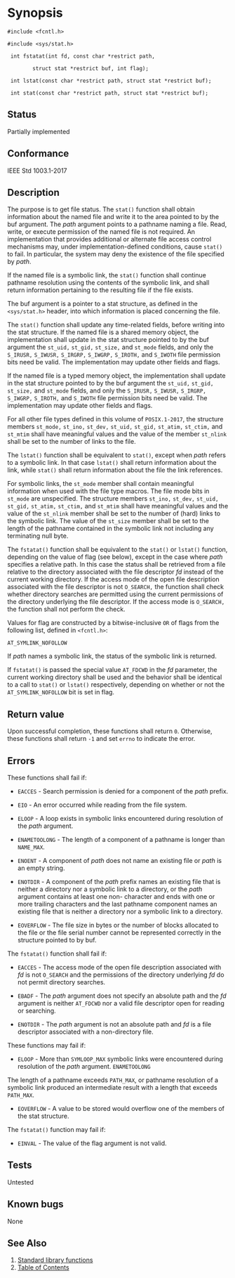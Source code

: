 # Synopsis 
`#include <fcntl.h>`</br>

`#include <sys/stat.h>`</br>

` int fstatat(int fd, const char *restrict path,`</br>

`        struct stat *restrict buf, int flag);`</br>

` int lstat(const char *restrict path, struct stat *restrict buf);`</br>

` int stat(const char *restrict path, struct stat *restrict buf);`</br>

## Status
Partially implemented
## Conformance
IEEE Std 1003.1-2017
## Description


The purpose is to get file status. The `stat()` function shall obtain information about the named file and write it to the area pointed to by the buf
argument. The _path_ argument points to a pathname naming a file. Read, write, or execute permission of the named file is not
required. An implementation that provides additional or alternate file access control mechanisms may, under implementation-defined
conditions, cause `stat()` to fail. In particular, the system may deny the existence of the file specified by _path_.

If the named file is a symbolic link, the `stat()` function shall continue pathname resolution using the contents of the
symbolic link, and shall return information pertaining to the resulting file if the file exists.

The buf argument is a pointer to a stat structure, as defined in the `<sys/stat.h>` header, into which information is placed concerning the file.

The `stat()` function shall update any time-related fields, before writing into the stat structure.
If the named file is a shared memory object, the implementation shall update in the stat structure pointed to by the
buf argument the `st_uid,` `st_gid,` `st_size,` and `st_mode` fields, and only the `S_IRUSR,` `S_IWUSR,`
`S_IRGRP,` `S_IWGRP,` `S_IROTH,` and `S_IWOTH` file permission bits need be valid. The implementation may update other fields and flags.

If the named file is a typed memory object, the implementation shall update in the stat structure pointed to by the
buf argument the `st_uid,` `st_gid,` `st_size,` and `st_mode` fields, and only the `S_IRUSR,` `S_IWUSR,`
`S_IRGRP,` `S_IWGRP,` `S_IROTH,` and `S_IWOTH` file permission bits need be valid. The implementation may update other fields and flags.

For all other file types defined in this volume of `POSIX.1-2017`, the structure members `st_mode,` `st_ino,`
`st_dev,` `st_uid,` `st_gid,` `st_atim,` `st_ctim,` and `st_mtim` shall have meaningful values and
the value of the member `st_nlink` shall be set to the number of links to the file.

The `lstat()` function shall be equivalent to `stat()`, except when _path_ refers to a symbolic link. In that
case `lstat()` shall return information about the link, while `stat()` shall return information about the file the link
references.

For symbolic links, the `st_mode` member shall contain meaningful information when used with the file type macros. The file
mode bits in `st_mode` are unspecified. The structure members `st_ino,` `st_dev,` `st_uid,` `st_gid,`
`st_atim,` `st_ctim,` and `st_mtim` shall have meaningful values and the value of the `st_nlink` member shall
be set to the number of (hard) links to the symbolic link. The value of the `st_size` member shall be set to the length of the
pathname contained in the symbolic link not including any terminating null byte.

The `fstatat()` function shall be equivalent to the `stat()` or `lstat()` function, depending on the value of
flag (see below), except in the case where _path_ specifies a relative path. In this case the status shall be retrieved
from a file relative to the directory associated with the file descriptor _fd_ instead of the current working directory. If
the access mode of the open file description associated with the file descriptor is not `O_SEARCH,` the function shall check whether
directory searches are permitted using the current permissions of the directory underlying the file descriptor. If the access mode
is `O_SEARCH,` the function shall not perform the check.

Values for flag are constructed by a bitwise-inclusive `OR` of flags from the following list, defined in `<fcntl.h>`:

`AT_SYMLINK_NOFOLLOW`

If _path_ names a symbolic link, the status of the symbolic link is returned.

If `fstatat()` is passed the special value `AT_FDCWD` in the _fd_ parameter, the current working directory shall be used
and the behavior shall be identical to a call to `stat()` or `lstat()` respectively, depending on whether or not the
`AT_SYMLINK_NOFOLLOW` bit is set in flag.


## Return value


Upon successful completion, these functions shall return `0`. Otherwise, these functions shall return `-1` and set `errno` to indicate the error.


## Errors


These functions shall fail if:


 * `EACCES` - Search permission is denied for a component of the _path_ prefix.

 * `EIO` - An error occurred while reading from the file system.

 * `ELOOP` - A loop exists in symbolic links encountered during resolution of the _path_ argument.

 * `ENAMETOOLONG` - The length of a component of a pathname is longer than `NAME_MAX`.

 * `ENOENT` - A component of _path_ does not name an existing file or _path_ is an empty string.

 * `ENOTDIR` - A component of the _path_ prefix names an existing file that is neither a directory nor a symbolic link to a directory, or the
_path_ argument contains at least one non- <slash> character and ends with one or more trailing <slash> characters
and the last pathname component names an existing file that is neither a directory nor a symbolic link to a directory.

 * `EOVERFLOW` - The file size in bytes or the number of blocks allocated to the file or the file serial number cannot be represented correctly
in the structure pointed to by buf.

The `fstatat()` function shall fail if:


 * `EACCES` - The access mode of the open file description associated with _fd_ is not `O_SEARCH` and the permissions of the directory
underlying _fd_ do not permit directory searches.

 * `EBADF` - The _path_ argument does not specify an absolute path and the _fd_ argument is neither `AT_FDCWD` nor a valid file
descriptor open for reading or searching.

 * `ENOTDIR` - The _path_ argument is not an absolute path and _fd_ is a file descriptor associated with a non-directory file.

These functions may fail if:


 * `ELOOP` - More than `SYMLOOP_MAX` symbolic links were encountered during resolution of the _path_ argument.
`ENAMETOOLONG`

The length of a pathname exceeds `PATH_MAX`, or pathname resolution of a symbolic link produced an intermediate result with a
length that exceeds `PATH_MAX`.

 * `EOVERFLOW` - A value to be stored would overflow one of the members of the stat structure.


The `fstatat()` function may fail if:


 * `EINVAL` - The value of the flag argument is not valid.





## Tests

Untested

## Known bugs

None

## See Also 
1. [Standard library functions](../README.md)
2. [Table of Contents](../../../README.md)
